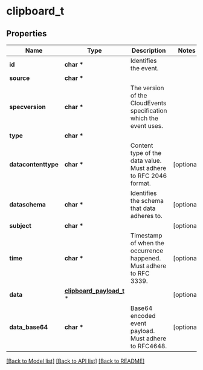 # clipboard_t

## Properties
Name | Type | Description | Notes
------------ | ------------- | ------------- | -------------
**id** | **char \*** | Identifies the event. | 
**source** | **char \*** |  | 
**specversion** | **char \*** | The version of the CloudEvents specification which the event uses. | 
**type** | **char \*** |  | 
**datacontenttype** | **char \*** | Content type of the data value. Must adhere to RFC 2046 format. | [optional] 
**dataschema** | **char \*** | Identifies the schema that data adheres to. | [optional] 
**subject** | **char \*** |  | [optional] 
**time** | **char \*** | Timestamp of when the occurrence happened. Must adhere to RFC 3339. | [optional] 
**data** | [**clipboard_payload_t**](clipboard_payload.md) \* |  | [optional] 
**data_base64** | **char \*** | Base64 encoded event payload. Must adhere to RFC4648. | [optional] 

[[Back to Model list]](../README.md#documentation-for-models) [[Back to API list]](../README.md#documentation-for-api-endpoints) [[Back to README]](../README.md)


